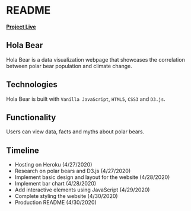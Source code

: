 # README

[**Project Live**](https://juneseong.github.io/hola-bear/)

## Hola Bear
Hola Bear is a data visualization webpage that showcases the correlation between polar bear population and climate change.

## Technologies
Hola Bear is built with `Vanilla JavaScript`, `HTML5`, `CSS3` and `D3.js`.

## Functionality
Users can view data, facts and myths about polar bears.

## Timeline
* Hosting on Heroku (4/27/2020)
* Research on polar bears and D3.js (4/27/2020)
* Implement basic design and layout for the website (4/28/2020)
* Implement bar chart (4/28/2020)
* Add interactive elements using JavaScript (4/29/2020)
* Complete styling the website (4/30/2020)
* Production README (4/30/2020)

